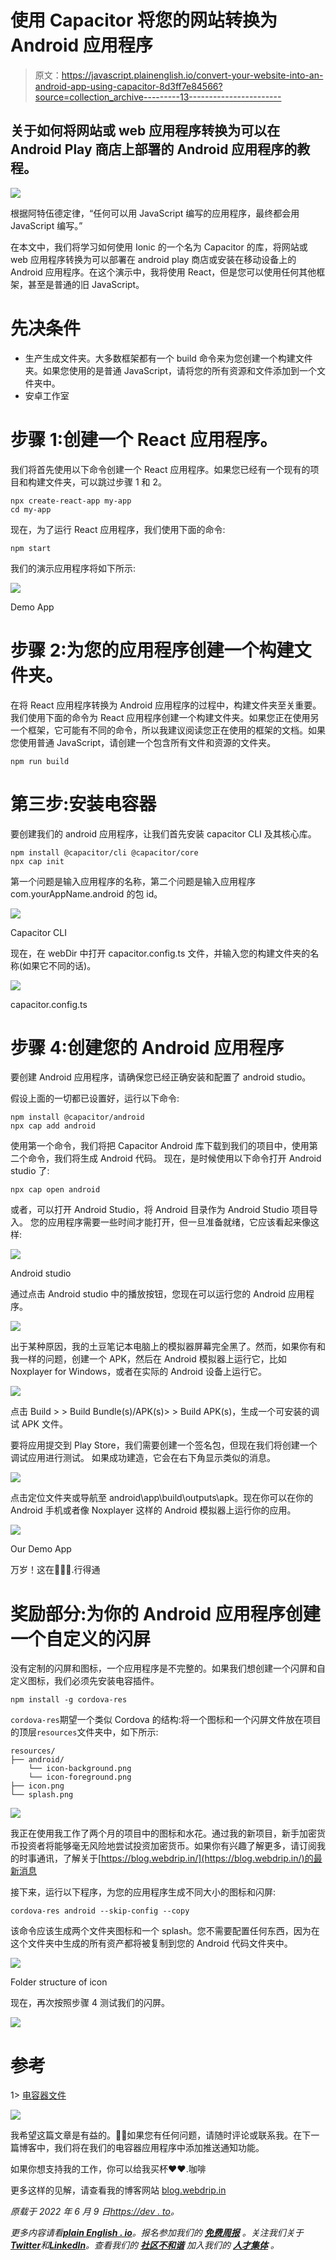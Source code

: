 # 使用 Capacitor 将您的网站转换为 Android 应用程序

> 原文：<https://javascript.plainenglish.io/convert-your-website-into-an-android-app-using-capacitor-8d3ff7e84566?source=collection_archive---------13----------------------->

## 关于如何将网站或 web 应用程序转换为可以在 Android Play 商店上部署的 Android 应用程序的教程。

![](img/5de00c1f704cb74eb3d078c6e809ea8d.png)

根据阿特伍德定律，“任何可以用 JavaScript 编写的应用程序，最终都会用 JavaScript 编写。”

在本文中，我们将学习如何使用 Ionic 的一个名为 Capacitor 的库，将网站或 web 应用程序转换为可以部署在 android play 商店或安装在移动设备上的 Android 应用程序。在这个演示中，我将使用 React，但是您可以使用任何其他框架，甚至是普通的旧 JavaScript。

# 先决条件

*   生产生成文件夹。大多数框架都有一个 build 命令来为您创建一个构建文件夹。如果您使用的是普通 JavaScript，请将您的所有资源和文件添加到一个文件夹中。
*   安卓工作室

# 步骤 1:创建一个 React 应用程序。

我们将首先使用以下命令创建一个 React 应用程序。如果您已经有一个现有的项目和构建文件夹，可以跳过步骤 1 和 2。

```
npx create-react-app my-app 
cd my-app
```

现在，为了运行 React 应用程序，我们使用下面的命令:

```
npm start
```

我们的演示应用程序将如下所示:

![](img/8fa30ac5b32b9804332b269eff4713c6.png)

Demo App

# 步骤 2:为您的应用程序创建一个构建文件夹。

在将 React 应用程序转换为 Android 应用程序的过程中，构建文件夹至关重要。我们使用下面的命令为 React 应用程序创建一个构建文件夹。如果您正在使用另一个框架，它可能有不同的命令，所以我建议阅读您正在使用的框架的文档。如果您使用普通 JavaScript，请创建一个包含所有文件和资源的文件夹。

```
npm run build
```

# 第三步:安装电容器

要创建我们的 android 应用程序，让我们首先安装 capacitor CLI 及其核心库。

```
npm install @capacitor/cli @capacitor/core 
npx cap init
```

第一个问题是输入应用程序的名称，第二个问题是输入应用程序 com.yourAppName.android 的包 id。

![](img/6f22c51072abbf4cfc3a17855ad04e12.png)

Capacitor CLI

现在，在 webDir 中打开 capacitor.config.ts 文件，并输入您的构建文件夹的名称(如果它不同的话)。

![](img/741b306bce10c64bd02f311422ad9c7e.png)

capacitor.config.ts

# 步骤 4:创建您的 Android 应用程序

要创建 Android 应用程序，请确保您已经正确安装和配置了 android studio。

假设上面的一切都已设置好，运行以下命令:

```
npm install @capacitor/android 
npx cap add android
```

使用第一个命令，我们将把 Capacitor Android 库下载到我们的项目中，使用第二个命令，我们将生成 Android 代码。
现在，是时候使用以下命令打开 Android studio 了:

```
npx cap open android
```

或者，可以打开 Android Studio，将 Android 目录作为 Android Studio 项目导入。
您的应用程序需要一些时间才能打开，但一旦准备就绪，它应该看起来像这样:

![](img/424f7706be393653db2194ed101e1fe1.png)

Android studio

通过点击 Android studio 中的播放按钮，您现在可以运行您的 Android 应用程序。

![](img/dc076e8e56a579d095002464cae1430e.png)

出于某种原因，我的土豆笔记本电脑上的模拟器屏幕完全黑了。然而，如果你有和我一样的问题，创建一个 APK，然后在 Android 模拟器上运行它，比如 Noxplayer for Windows，或者在实际的 Android 设备上运行它。

![](img/f48ffb1df465fa04b89fc99dc96f2f58.png)

点击 Build > > Build Bundle(s)/APK(s)> > Build APK(s)，生成一个可安装的调试 APK 文件。

要将应用提交到 Play Store，我们需要创建一个签名包，但现在我们将创建一个调试应用进行测试。
如果成功建造，它会在右下角显示类似的消息。

![](img/6a76b5068850b546b12f89a417759ae7.png)

点击定位文件夹或导航至 android\app\build\outputs\apk。现在你可以在你的 Android 手机或者像 Noxplayer 这样的 Android 模拟器上运行你的应用。

![](img/7a522eb52ef53f912854642d781c232c.png)

Our Demo App

万岁！这在🥳🥳🥳.行得通

# 奖励部分:为你的 Android 应用程序创建一个自定义的闪屏

没有定制的闪屏和图标，一个应用程序是不完整的。如果我们想创建一个闪屏和自定义图标，我们必须先安装电容插件。

```
npm install -g cordova-res
```

`cordova-res`期望一个类似 Cordova 的结构:将一个图标和一个闪屏文件放在项目的顶层`resources`文件夹中，如下所示:

```
resources/
├── android/
	└── icon-background.png
	└── icon-foreground.png
├── icon.png
└── splash.png
```

![](img/494a9cf131d47cb1cf96545206c7da40.png)

我正在使用我工作了两个月的项目中的图标和水花。通过我的新项目，新手加密货币投资者将能够毫无风险地尝试投资加密货币。如果你有兴趣了解更多，请订阅我的时事通讯，了解关于[https://blog.webdrip.in/](https://blog.webdrip.in/)的最新消息

接下来，运行以下程序，为您的应用程序生成不同大小的图标和闪屏:

```
cordova-res android --skip-config --copy
```

该命令应该生成两个文件夹图标和一个 splash。您不需要配置任何东西，因为在这个文件夹中生成的所有资产都将被复制到您的 Android 代码文件夹中。

![](img/5cf70093b465118701d3711de5f19388.png)

Folder structure of icon

现在，再次按照步骤 4 测试我们的闪屏。

![](img/44d9f6903036064e9edfb5f76e289f6b.png)

# 参考

1> [电容器文件](https://capacitorjs.com/docs)

![](img/8201a6505b03164166a4d82d83363fd8.png)

我希望这篇文章是有益的。💪🏾如果您有任何问题，请随时评论或联系我。在下一篇博客中，我们将在我们的电容器应用程序中添加推送通知功能。

如果你想支持我的工作，你可以给我买杯❤️❤️.咖啡

更多这样的见解，请查看我的博客网站 [blog.webdrip.in](http://blog.webdrip.in/)

*原载于 2022 年 6 月 9 日*[*https://dev . to*](https://dev.to/narottam04/convert-your-website-into-an-android-app-using-capacitor--5bh2)*。*

*更多内容请看*[***plain English . io***](https://plainenglish.io/)*。报名参加我们的* [***免费周报***](http://newsletter.plainenglish.io/) *。关注我们关于*[***Twitter***](https://twitter.com/inPlainEngHQ)*和*[***LinkedIn***](https://www.linkedin.com/company/inplainenglish/)*。查看我们的* [***社区不和谐***](https://discord.gg/GtDtUAvyhW) *加入我们的* [***人才集体***](https://inplainenglish.pallet.com/talent/welcome) *。*